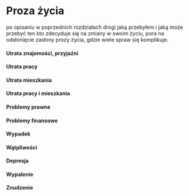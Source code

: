 # Proza życia

po opisaniu w poprzednich rozdziałach drogi jaką przebyłem i jaką może przebyć ten kto zdecyduje się na zmiany w swoim życiu,
pora na odsłonięcie zasłony prozy życia, gdzie wiele spraw się komplikuje.

#### Utrata znajomości, przyjaźni


#### Utrata pracy


#### Utrata mieszkania


#### Utrata pracy i mieszkania


#### Problemy prawne



#### Problemy finansowe



#### Wypadek


#### Wątpliwości


#### Depresja


#### Wypalenie


#### Znudzenie
